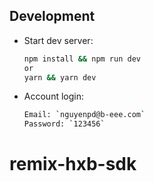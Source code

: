 ## Development

- Start dev server:
  ```sh
  npm install && npm run dev
  or
  yarn && yarn dev
  ```
- Account login:
  ```sh
  Email: `nguyenpd@b-eee.com`
  Password: `123456`
  ```
# remix-hxb-sdk
